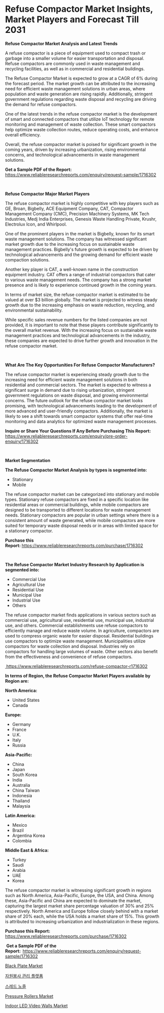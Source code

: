 <p><h1>Refuse Compactor Market Insights, Market Players and Forecast Till 2031</h1></p><p><strong>Refuse Compactor Market Analysis and Latest Trends</strong></p>
<p><p>A refuse compactor is a piece of equipment used to compact trash or garbage into a smaller volume for easier transportation and disposal. Refuse compactors are commonly used in waste management and recycling facilities, as well as in commercial and residential buildings.</p><p>The Refuse Compactor Market is expected to grow at a CAGR of 6% during the forecast period. The market growth can be attributed to the increasing need for efficient waste management solutions in urban areas, where population and waste generation are rising rapidly. Additionally, stringent government regulations regarding waste disposal and recycling are driving the demand for refuse compactors.</p><p>One of the latest trends in the refuse compactor market is the development of smart and connected compactors that utilize IoT technology for remote monitoring and management of waste collection. These smart compactors help optimize waste collection routes, reduce operating costs, and enhance overall efficiency.</p><p>Overall, the refuse compactor market is poised for significant growth in the coming years, driven by increasing urbanization, rising environmental concerns, and technological advancements in waste management solutions.</p></p>
<p><strong>Get a Sample PDF of the Report:&nbsp;</strong> <a href="https://www.reliableresearchreports.com/enquiry/request-sample/1716302">https://www.reliableresearchreports.com/enquiry/request-sample/1716302</a></p>
<p>&nbsp;</p>
<p><strong>Refuse Compactor Major Market Players</strong></p>
<p><p>The refuse compactor market is highly competitive with key players such as GE, Broan, Bigbelly, ACE Equipment Company, CAT, Compactor Management Company (CMC), Precision Machinery Systems, MK Tech Industries, Medj India Enterprises, Genesis Waste Handling Private, Krushr, Electrolux Icon, and Whirlpool.</p><p>One of the prominent players in the market is Bigbelly, known for its smart waste management solutions. The company has witnessed significant market growth due to the increasing focus on sustainable waste management practices. Bigbelly's future growth is expected to be driven by technological advancements and the growing demand for efficient waste compaction solutions.</p><p>Another key player is CAT, a well-known name in the construction equipment industry. CAT offers a range of industrial compactors that cater to various waste management needs. The company has a strong market presence and is likely to experience continued growth in the coming years.</p><p>In terms of market size, the refuse compactor market is estimated to be valued at over $3 billion globally. The market is projected to witness steady growth due to the increasing emphasis on waste reduction, recycling, and environmental sustainability.</p><p>While specific sales revenue numbers for the listed companies are not provided, it is important to note that these players contribute significantly to the overall market revenue. With the increasing focus on sustainable waste management practices and technological advancements in the industry, these companies are expected to drive further growth and innovation in the refuse compactor market.</p></p>
<p>&nbsp;</p>
<p><strong>What Are The Key Opportunities For Refuse Compactor Manufacturers?</strong></p>
<p><p>The refuse compactor market is experiencing steady growth due to the increasing need for efficient waste management solutions in both residential and commercial sectors. The market is expected to witness a significant surge in demand due to rising urbanization, stringent government regulations on waste disposal, and growing environmental concerns. The future outlook for the refuse compactor market looks promising, with technological advancements leading to the development of more advanced and user-friendly compactors. Additionally, the market is likely to see a shift towards smart compactor systems that offer real-time monitoring and data analytics for optimized waste management processes.</p></p>
<p><strong>Inquire or Share Your Questions If Any Before Purchasing This Report:</strong> <a href="https://www.reliableresearchreports.com/enquiry/pre-order-enquiry/1716302">https://www.reliableresearchreports.com/enquiry/pre-order-enquiry/1716302</a></p>
<p>&nbsp;</p>
<p><strong>Market Segmentation</strong></p>
<p><strong>The Refuse Compactor Market Analysis by types is segmented into:</strong></p>
<p><ul><li>Stationary</li><li>Mobile</li></ul></p>
<p><p>The refuse compactor market can be categorized into stationary and mobile types. Stationary refuse compactors are fixed in a specific location like residential areas or commercial buildings, while mobile compactors are designed to be transported to different locations for waste management needs. Stationary compactors are popular in urban settings where there is a consistent amount of waste generated, while mobile compactors are more suited for temporary waste disposal needs or in areas with limited space for a stationary compactor.</p></p>
<p><strong>Purchase this Report:&nbsp;</strong><a href="https://www.reliableresearchreports.com/purchase/1716302">https://www.reliableresearchreports.com/purchase/1716302</a></p>
<p>&nbsp;</p>
<p><strong>The Refuse Compactor Market Industry Research by Application is segmented into:</strong></p>
<p><ul><li>Commercial Use</li><li>Agricultural Use</li><li>Residential Use</li><li>Municipal Use</li><li>Industrial Use</li><li>Others</li></ul></p>
<p><p>The refuse compactor market finds applications in various sectors such as commercial use, agricultural use, residential use, municipal use, industrial use, and others. Commercial establishments use refuse compactors to efficiently manage and reduce waste volume. In agriculture, compactors are used to compress organic waste for easier disposal. Residential buildings use compactors to optimize waste management. Municipalities utilize compactors for waste collection and disposal. Industries rely on compactors for handling large volumes of waste. Other sectors also benefit from the effectiveness and convenience of refuse compactors.</p></p>
<p><a href="https://www.reliableresearchreports.com/refuse-compactor-r1716302">&nbsp;https://www.reliableresearchreports.com/refuse-compactor-r1716302</a></p>
<p><strong>In terms of Region, the Refuse Compactor Market Players available by Region are:</strong></p>
<p>
    <p> <strong> North America: </strong>
        <ul>
            <li>United States</li>
            <li>Canada</li>
        </ul>
        </p> 
    <p> <strong> Europe: </strong>
        <ul>
            <li>Germany</li>
            <li>France</li>
            <li>U.K.</li>
            <li>Italy</li>
            <li>Russia</li>
        </ul>
        </p> 
    <p> <strong> Asia-Pacific: </strong>
        <ul>
            <li>China</li>
            <li>Japan</li>
            <li>South Korea</li>
            <li>India</li>
            <li>Australia</li>
            <li>China Taiwan</li>
            <li>Indonesia</li>
            <li>Thailand</li>
            <li>Malaysia</li>
        </ul>
        </p> 
    <p> <strong> Latin America: </strong>
        <ul>
            <li>Mexico</li>
            <li>Brazil</li>
            <li>Argentina Korea</li>
            <li>Colombia</li>
        </ul>
        </p> 
    <p> <strong> Middle East & Africa: </strong>
        <ul>
            <li>Turkey</li>
            <li>Saudi</li>
            <li>Arabia</li>
            <li>UAE</li>
            <li>Korea</li>
        </ul>
    </p>
    </p>
<p><p>The refuse compactor market is witnessing significant growth in regions such as North America, Asia-Pacific, Europe, the USA, and China. Among these, Asia-Pacific and China are expected to dominate the market, capturing the largest market share percentage valuation of 30% and 25% respectively. North America and Europe follow closely behind with a market share of 20% each, while the USA holds a market share of 15%. This growth is attributed to increasing urbanization and industrialization in these regions.</p></p>
<p><strong>Purchase this Report: </strong><a href="https://www.reliableresearchreports.com/purchase/1716302">https://www.reliableresearchreports.com/purchase/1716302</a></p>
<p>&nbsp;<strong>Get a Sample PDF of the Report:&nbsp;&nbsp;</strong><a href="https://www.reliableresearchreports.com/enquiry/request-sample/1716302">https://www.reliableresearchreports.com/enquiry/request-sample/1716302</a></p>
<p><strong></strong></p>
<p><p><a href="https://issuu.com/reportprime-2/docs/black-plate-market-size-2030.pptx">Black Plate Market</a></p><p><a href="https://medium.com/@axintepreda1/%EC%9E%90%EC%9B%90%EB%B4%89%EC%82%AC%EC%9E%90-%EA%B4%80%EB%A6%AC-%ED%94%8C%EB%9E%AB%ED%8F%BC-%EC%8B%9C%EC%9E%A5-%EC%9D%B8%EC%82%AC%EC%9D%B4%ED%8A%B8-%EC%8B%9C%EC%9E%A5-%EB%8F%99%ED%96%A5-%EC%84%B1%EC%9E%A5-2024%EB%85%84%EB%B6%80%ED%84%B0-2031%EB%85%84%EA%B9%8C%EC%A7%80%EC%9D%98-%EC%98%88%EC%B8%A1-2798fbe4e75c">자원봉사 관리 플랫폼</a></p><p><a href="https://medium.com/@jodyomenick905/%EC%8A%A4%EB%A0%88%EB%94%A9%EB%90%9C-%EB%85%B8%EC%A6%90-%EC%8B%9C%EC%9E%A5-%EC%A7%80%ED%91%9C-%ED%95%B4%EB%8F%85-%EC%8B%9C%EC%9E%A5-%EC%A0%90%EC%9C%A0%EC%9C%A8-%ED%8A%B8%EB%A0%8C%EB%93%9C-%EB%B0%8F-%EC%84%B1%EC%9E%A5-%ED%8C%A8%ED%84%B4-1779dcb0785c">스레드 노즐</a></p><p><a href="https://github.com/juancolorado15/Market-Research-Report-List-2/blob/main/pressure-rollers-market.md">Pressure Rollers Market</a></p><p><a href="https://medium.com/@chiragreportprime1/indoor-led-video-walls-market-the-key-to-successful-business-strategy-forecast-till-2031-cd653ed56fbd">Indoor LED Video Walls Market</a></p></p>